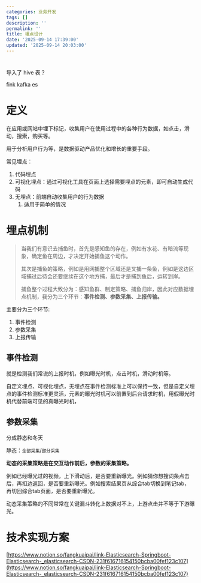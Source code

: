 ```yaml
---
categories: 业务开发
tags: []
description: ''
permalink: ''
title: 埋点设计
date: '2025-09-14 17:39:00'
updated: '2025-09-14 20:03:00'
---
```


# 


导入了 hive 表？


fink kafka es


# 定义


在应用或网站中埋下标记，收集用户在使用过程中的各种行为数据，如点击，滑动，搜索，购买等。


用于分析用户行为等，是数据驱动产品优化和增长的重要手段。


常见埋点：

1. 代码埋点
2. 可视化埋点：通过可视化工具在页面上选择需要埋点的元素，即可自动生成代码
3. 无埋点：前端自动收集用户的行为数据
    1. 适用于简单的情况

# 埋点机制

> 当我们有意识去捕鱼时，首先是感知鱼的存在，例如有水花、有暗流等现象，确定鱼在周边，才决定开始捕鱼这个动作。
>
> 其次是捕鱼的策略，例如是用网捕整个区域还是叉捕一条鱼，例如是这边区域捕过后待会还要继续在这个地方捕，最后才是捕到鱼后，运转到岸。
>
>
> 捕鱼整个过程大致分为：感知鱼群、制定策略、捕鱼归岸，因此对应数据埋点机制，我分为三个环节：**事件检测、参数采集、上报传输。**
>
>

主要分为三个环节:

1. 事件检测
2. 参数采集
3. 上报传输

## 事件检测


就是检测我们常说的上报时机，例如曝光时机，点击时机，滑动时机等。


自定义埋点、可视化埋点，无埋点在事件检测标准上可以保持一致，但是自定义埋点的事件检测标准更灵活，元素的曝光时机可以前置到后台请求时机，用假曝光时机代替前端可见的真曝光时机，


## 参数采集


分成静态和冬天


静态：`全部采集`/`部分采集`


**动态的采集策略是在交互动作前后，参数的采集策略。**


例如已经曝光过的视频，上下滑动后，是否要重新曝光。例如猜你想搜词条点击后，再扣边返回，是否要重新曝光。例如搜索结果页从综合tab切换到笔记tab，再切回综合tab页面，是否要重新曝光。


动态采集策略的不同常常在关键漏斗转化上数据对不上，上游点击并不等于下游曝光。


# 技术实现方案


[https://www.notion.so/fangkuaipai/link-Elasticsearch-Springboot-Elasticsearch-_elasticsearch-CSDN-231f616716154150bcba00fef123c107](https://www.notion.so/fangkuaipai/link-Elasticsearch-Springboot-Elasticsearch-_elasticsearch-CSDN-231f616716154150bcba00fef123c107)

